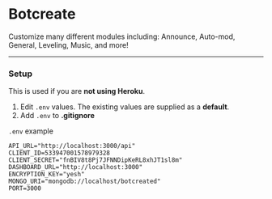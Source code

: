 # Botcreate
Customize many different modules including:
Announce, Auto-mod, General, Leveling, Music, and more!

---

### Setup
This is used if you are **not using Heroku**.

1) Edit `.env` values. The existing values are supplied as a **default**.
2) Add `.env` to **.gitignore**

`.env` example
```
API_URL="http://localhost:3000/api"
CLIENT_ID=533947001578979328
CLIENT_SECRET="fnBIV8t8Pj7JFNNDipKeRL8xhJT1sl8m"
DASHBOARD_URL="http://localhost:3000"
ENCRYPTION_KEY="yesh"
MONGO_URI="mongodb://localhost/botcreated"
PORT=3000
```
